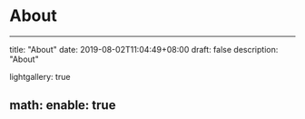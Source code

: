 # About

---
title: "About"
date: 2019-08-02T11:04:49+08:00
draft: false
description: "About"

lightgallery: true

math:
  enable: true
---

